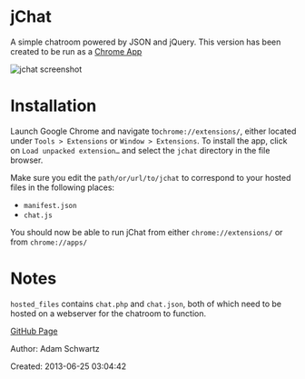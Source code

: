 jChat
=====

A simple chatroom powered by JSON and jQuery.
This version has been created to be run as a [Chrome App](https://developer.chrome.com/apps/about_apps)

![jchat screenshot](https://raw.githubusercontent.com/daschwa/jchat/master/screenshots/day3.png)

# Installation
Launch Google Chrome and navigate to`chrome://extensions/`, either located under `Tools > Extensions` or `Window > Extensions`.
To install the app, click on `Load unpacked extension…` and select the `jchat` directory in the file browser.

Make sure you edit the `path/or/url/to/jchat` to correspond to your hosted files in the following places:

- `manifest.json`
- `chat.js`

You should now be able to run jChat from either `chrome://extensions/` or from `chrome://apps/`


# Notes
`hosted_files` contains `chat.php` and `chat.json`, both of which need to be hosted on a webserver for the chatroom to function.

[GitHub Page](https://github.com/daschwa/jchat)

Author: Adam Schwartz

Created: 2013-06-25 03:04:42